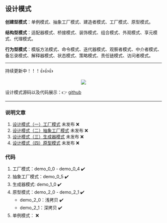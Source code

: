 ## 设计模式

**创建型模式**：单例模式、抽象工厂模式、建造者模式、工厂模式、原型模式。

**结构型模式**：适配器模式、桥接模式、装饰模式、组合模式、外观模式、享元模式、代理模式。

**行为型模式**：模版方法模式、命令模式、迭代器模式、观察者模式、中介者模式、备忘录模式、解释器模式、状态模式、策略模式、责任链模式、访问者模式。

----

持续更新中！！！👍👍👍

<div align="center">
<img src="https://img-blog.csdnimg.cn/20210630184331365.png"/>
</div>

设计模式源码以及代码展示：👉 [github](https://github.com/zero028/design-pattern)

----


### 说明文章 
1. [设计模式（一）工厂模式](https://blog.csdn.net/qq_41929184/article/details/117955365)  未发布 ❌
2. [设计模式（二）抽象工厂模式](https://blog.csdn.net/qq_41929184/article/details/118338143) 未发布 ❌ 
3. [设计模式（三）生成器模式](https://blog.csdn.net/qq_41929184/article/details/118357585) 未发布 ❌
4. [设计模式（四）原型模式](https://blog.csdn.net/qq_41929184/article/details/118366444) 未发布 ❌

### 代码
1. 工厂模式：demo_0_0 - demo_0_4 ✔️
2. 抽象工厂模式：demo_0_5 ✔️
3. 生成器模式: demo_1_0 ✔️
4. 原型模式：demo_2_0 - demo_2_1 ✔️
    - demo_2_0：浅拷贝 ✔️
    - demo_2_1：深拷贝 ✔️
5. 单例模式： ❌
